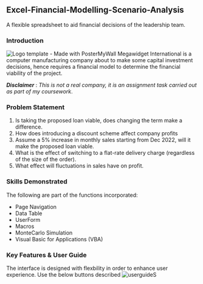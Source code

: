 ## Excel-Financial-Modelling-Scenario-Analysis
A flexible spreadsheet to aid financial decisions of the leadership team.

### Introduction
![Logo template - Made with PosterMyWall](https://user-images.githubusercontent.com/122166125/229867670-cff3139d-0723-44cc-b319-98b377ad6ed3.jpg)
Megawidget International is a computer manufacturing company about to make some capital investment decisions, hence requires a financial model to determine the financial viability of the project.

**_Disclaimer_** : _This is not a real company, it is an assignment task carried out as part of my coursework_. 

### Problem Statement
1. Is taking the proposed loan viable, does changing the term make a difference.
2. How does introducing a discount scheme affect company profits
3. Assume a 5% increase in monthly sales starting from Dec 2022, will it make the proposed loan viable.
4. What is the effect of switching to a flat-rate delivery charge (regardless of the size of the order).
5. What effect will fluctuations in sales have on profit. 


### Skills Demonstrated
The following are part of the functions incorporated:
- Page Navigation
- Data Table
- UserForm
- Macros
- MonteCarlo Simulation
- Visual Basic for Applications (VBA)

### Key Features & User Guide
The interface is designed with flexbility in order to enhance user experience. Use the below buttons described
![userguideS](https://user-images.githubusercontent.com/122166125/229848446-864592c3-2bbf-41b6-998f-60b5dac8e51b.PNG)

